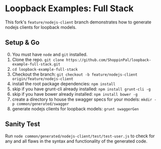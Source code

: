 # Loopback Examples: Full Stack

This fork's `feature/nodejs-client` branch demonstrates how to generate nodejs clients for loopback models.

## Setup & Go

0. You must have `node` and `git` installed.
1. Clone the repo. `git clone https://github.com/ShoppinPal/loopback-example-full-stack.git`
2. `cd loopback-example-full-stack`
3. Checkout the branch: `git checkout -b feature/nodejs-client origin/feature/nodejs-client`
4. install the root package dependencies: `npm install`
5. skip if you have grunt-cli already installed: `npm install grunt-cli -g`
6. skip if you have bower already installed: `npm install bower -g`
8. create a directory to house the swagger specs for your models: `mkdir -p common/generated/swagger`
7. generate nodejs clients for loopback models: `grunt swaggerGen`

## Sanity Test

Run `node common/generated/nodejs-client/test/test-user.js` to check for any and all flaws in the syntax and functionality of the generated code.
